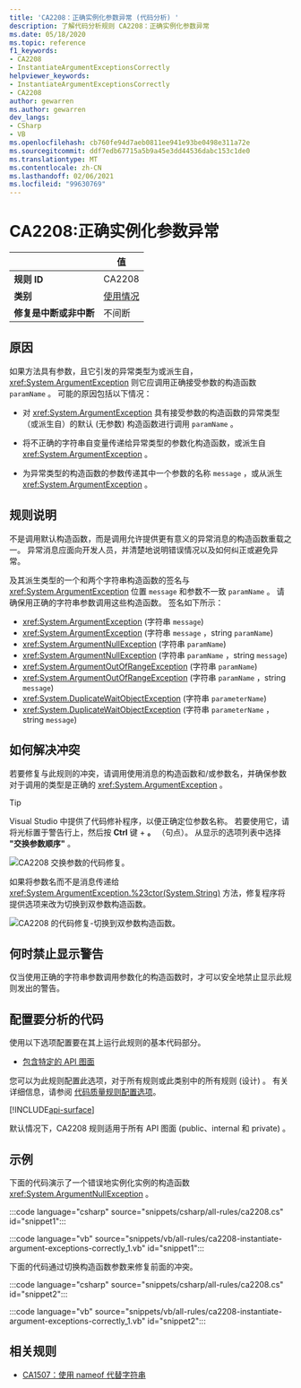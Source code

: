 ```yaml
---
title: 'CA2208：正确实例化参数异常 (代码分析) '
description: 了解代码分析规则 CA2208：正确实例化参数异常
ms.date: 05/18/2020
ms.topic: reference
f1_keywords:
- CA2208
- InstantiateArgumentExceptionsCorrectly
helpviewer_keywords:
- InstantiateArgumentExceptionsCorrectly
- CA2208
author: gewarren
ms.author: gewarren
dev_langs:
- CSharp
- VB
ms.openlocfilehash: cb760fe94d7aeb0811ee941e93be0498e311a72e
ms.sourcegitcommit: ddf7edb67715a5b9a45e3dd44536dabc153c1de0
ms.translationtype: MT
ms.contentlocale: zh-CN
ms.lasthandoff: 02/06/2021
ms.locfileid: "99630769"
---
```

# <a name="ca2208-instantiate-argument-exceptions-correctly"></a>CA2208:正确实例化参数异常

| | 值 |
|-|-|
| **规则 ID** |CA2208|
| **类别** |[使用情况](usage-warnings.md)|
| **修复是中断或非中断** |不间断|

## <a name="cause"></a>原因

如果方法具有参数，且它引发的异常类型为或派生自， <xref:System.ArgumentException> 则它应调用正确接受参数的构造函数 `paramName` 。 可能的原因包括以下情况：

- 对 <xref:System.ArgumentException> 具有接受参数的构造函数的异常类型（或派生自）的默认 (无参数) 构造函数进行调用 `paramName` 。

- 将不正确的字符串自变量传递给异常类型的参数化构造函数，或派生自 <xref:System.ArgumentException> 。

- 为异常类型的构造函数的参数传递其中一个参数的名称 `message` ，或从派生 <xref:System.ArgumentException> 。

## <a name="rule-description"></a>规则说明

不是调用默认构造函数，而是调用允许提供更有意义的异常消息的构造函数重载之一。 异常消息应面向开发人员，并清楚地说明错误情况以及如何纠正或避免异常。

及其派生类型的一个和两个字符串构造函数的签名与 <xref:System.ArgumentException> 位置 `message` 和参数不一致 `paramName` 。 请确保用正确的字符串参数调用这些构造函数。 签名如下所示：

- <xref:System.ArgumentException> (字符串 `message`) 
- <xref:System.ArgumentException> (字符串 `message` ，string `paramName`) 
- <xref:System.ArgumentNullException> (字符串 `paramName`) 
- <xref:System.ArgumentNullException> (字符串 `paramName` ，string `message`) 
- <xref:System.ArgumentOutOfRangeException> (字符串 `paramName`) 
- <xref:System.ArgumentOutOfRangeException> (字符串 `paramName` ，string `message`) 
- <xref:System.DuplicateWaitObjectException> (字符串 `parameterName`) 
- <xref:System.DuplicateWaitObjectException> (字符串 `parameterName` ，string `message`) 

## <a name="how-to-fix-violations"></a>如何解决冲突

若要修复与此规则的冲突，请调用使用消息的构造函数和/或参数名，并确保参数对于调用的类型是正确的 <xref:System.ArgumentException> 。

> [!TIP]
> Visual Studio 中提供了代码修补程序，以便正确定位参数名称。 若要使用它，请将光标置于警告行上，然后按 **Ctrl** 键 + **。** （句点）。 从显示的选项列表中选择 **"交换参数顺序"** 。
>
> ![CA2208 交换参数的代码修复。](media/ca2208-codefix_swap.png)
>
> 如果将参数名而不是消息传递给 <xref:System.ArgumentException.%23ctor(System.String)> 方法，修复程序将提供选项来改为切换到双参数构造函数。
>
> ![CA2208 的代码修复-切换到双参数构造函数。](media/ca2208-codefix_null_msg.png)

## <a name="when-to-suppress-warnings"></a>何时禁止显示警告

仅当使用正确的字符串参数调用参数化的构造函数时，才可以安全地禁止显示此规则发出的警告。

## <a name="configure-code-to-analyze"></a>配置要分析的代码

使用以下选项配置要在其上运行此规则的基本代码部分。

- [包含特定的 API 图面](#include-specific-api-surfaces)

您可以为此规则配置此选项，对于所有规则或此类别中的所有规则 (设计) 。 有关详细信息，请参阅 [代码质量规则配置选项](../code-quality-rule-options.md)。

[!INCLUDE[api-surface](~/includes/code-analysis/api-surface.md)]

默认情况下，CA2208 规则适用于所有 API 图面 (public、internal 和 private) 。

## <a name="example"></a>示例

下面的代码演示了一个错误地实例化实例的构造函数 <xref:System.ArgumentNullException> 。

:::code language="csharp" source="snippets/csharp/all-rules/ca2208.cs" id="snippet1":::

:::code language="vb" source="snippets/vb/all-rules/ca2208-instantiate-argument-exceptions-correctly_1.vb" id="snippet1":::

下面的代码通过切换构造函数参数来修复前面的冲突。

:::code language="csharp" source="snippets/csharp/all-rules/ca2208.cs" id="snippet2":::

:::code language="vb" source="snippets/vb/all-rules/ca2208-instantiate-argument-exceptions-correctly_1.vb" id="snippet2":::

## <a name="related-rules"></a>相关规则

- [CA1507：使用 nameof 代替字符串](ca1507.md)
